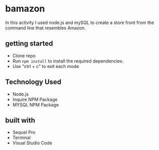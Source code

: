 # bamazon
In this activity I used node.js and mySQL to create a store front from the command line that resembles Amazon.

## getting started
* Clone repo
* Run `npm install` to install the required dependencies.
* Use "ctrl + c" to exit each mode

## Technology Used
* Node.js
* Inquire NPM Package
* MYSQL NPM Package

## built with
* Sequel Pro
* Terminal
* Visual Studio Code